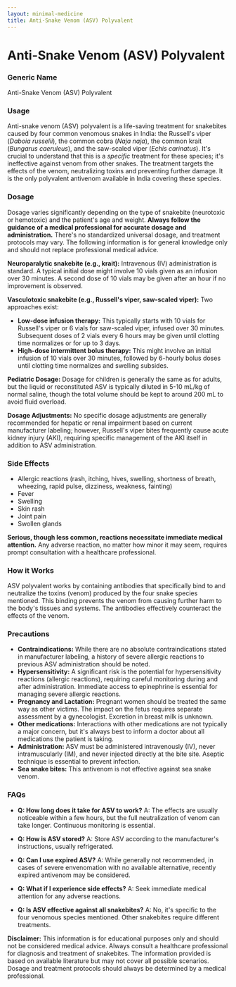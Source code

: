 ```yaml
---
layout: minimal-medicine
title: Anti-Snake Venom (ASV) Polyvalent
---
```


# Anti-Snake Venom (ASV) Polyvalent
### Generic Name
Anti-Snake Venom (ASV) Polyvalent

### Usage

Anti-snake venom (ASV) polyvalent is a life-saving treatment for snakebites caused by four common venomous snakes in India: the Russell's viper (*Daboia russelii*), the common cobra (*Naja naja*), the common krait (*Bungarus caeruleus*), and the saw-scaled viper (*Echis carinatus*).  It's crucial to understand that this is a *specific* treatment for these species; it's ineffective against venom from other snakes.  The treatment targets the effects of the venom, neutralizing toxins and preventing further damage.  It is the only polyvalent antivenom available in India covering these species.


### Dosage

Dosage varies significantly depending on the type of snakebite (neurotoxic or hemotoxic) and the patient's age and weight.  **Always follow the guidance of a medical professional for accurate dosage and administration.** There's no standardized universal dosage, and treatment protocols may vary. The following information is for general knowledge only and should not replace professional medical advice.

**Neuroparalytic snakebite (e.g., krait):**  Intravenous (IV) administration is standard. A typical initial dose might involve 10 vials given as an infusion over 30 minutes. A second dose of 10 vials may be given after an hour if no improvement is observed.

**Vasculotoxic snakebite (e.g., Russell's viper, saw-scaled viper):**  Two approaches exist:

* **Low-dose infusion therapy:**  This typically starts with 10 vials for Russell's viper or 6 vials for saw-scaled viper, infused over 30 minutes. Subsequent doses of 2 vials every 6 hours may be given until clotting time normalizes or for up to 3 days.
* **High-dose intermittent bolus therapy:**  This might involve an initial infusion of 10 vials over 30 minutes, followed by 6-hourly bolus doses until clotting time normalizes and swelling subsides.


**Pediatric Dosage:**  Dosage for children is generally the same as for adults, but the liquid or reconstituted ASV is typically diluted in 5-10 mL/kg of normal saline, though the total volume should be kept to around 200 mL to avoid fluid overload.

**Dosage Adjustments:**  No specific dosage adjustments are generally recommended for hepatic or renal impairment based on current manufacturer labeling; however, Russell's viper bites frequently cause acute kidney injury (AKI), requiring specific management of the AKI itself in addition to ASV administration.


### Side Effects

* Allergic reactions (rash, itching, hives, swelling, shortness of breath, wheezing, rapid pulse, dizziness, weakness, fainting)
* Fever
* Swelling
* Skin rash
* Joint pain
* Swollen glands

**Serious, though less common, reactions necessitate immediate medical attention.**  Any adverse reaction, no matter how minor it may seem, requires prompt consultation with a healthcare professional.


### How it Works

ASV polyvalent works by containing antibodies that specifically bind to and neutralize the toxins (venom) produced by the four snake species mentioned.  This binding prevents the venom from causing further harm to the body's tissues and systems. The antibodies effectively counteract the effects of the venom.


### Precautions

* **Contraindications:**  While there are no absolute contraindications stated in manufacturer labeling, a history of severe allergic reactions to previous ASV administration should be noted.
* **Hypersensitivity:**  A significant risk is the potential for hypersensitivity reactions (allergic reactions), requiring careful monitoring during and after administration.  Immediate access to epinephrine is essential for managing severe allergic reactions.
* **Pregnancy and Lactation:**  Pregnant women should be treated the same way as other victims.  The impact on the fetus requires separate assessment by a gynecologist. Excretion in breast milk is unknown.
* **Other medications:** Interactions with other medications are not typically a major concern, but it's always best to inform a doctor about all medications the patient is taking.
* **Administration:**  ASV must be administered intravenously (IV), never intramuscularly (IM), and never injected directly at the bite site. Aseptic technique is essential to prevent infection.
* **Sea snake bites:**  This antivenom is not effective against sea snake venom.


### FAQs

* **Q: How long does it take for ASV to work?** A: The effects are usually noticeable within a few hours, but the full neutralization of venom can take longer. Continuous monitoring is essential.

* **Q: How is ASV stored?** A: Store ASV according to the manufacturer's instructions, usually refrigerated.

* **Q: Can I use expired ASV?** A:  While generally not recommended, in cases of severe envenomation with no available alternative, recently expired antivenom may be considered.

* **Q: What if I experience side effects?** A: Seek immediate medical attention for any adverse reactions.

* **Q: Is ASV effective against all snakebites?** A: No, it's specific to the four venomous species mentioned.  Other snakebites require different treatments.

**Disclaimer:** This information is for educational purposes only and should not be considered medical advice. Always consult a healthcare professional for diagnosis and treatment of snakebites.  The information provided is based on available literature but may not cover all possible scenarios.  Dosage and treatment protocols should always be determined by a medical professional.
